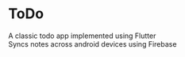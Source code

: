 # ToDo
 A classic todo app implemented using Flutter <br>
 Syncs notes across android devices using Firebase
